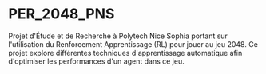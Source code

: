 # PER_2048_PNS
Projet d'Étude et de Recherche à Polytech Nice Sophia portant sur l'utilisation du Renforcement Apprentissage (RL) pour jouer au jeu 2048. Ce projet explore différentes techniques d'apprentissage automatique afin d'optimiser les performances d'un agent dans ce jeu.

